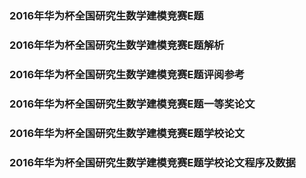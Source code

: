### 2016年华为杯全国研究生数学建模竞赛E题
### 2016年华为杯全国研究生数学建模竞赛E题解析
### 2016年华为杯全国研究生数学建模竞赛E题评阅参考
### 2016年华为杯全国研究生数学建模竞赛E题一等奖论文
### 2016年华为杯全国研究生数学建模竞赛E题学校论文
### 2016年华为杯全国研究生数学建模竞赛E题学校论文程序及数据

